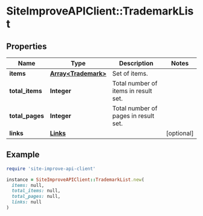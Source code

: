 # SiteImproveAPIClient::TrademarkList

## Properties

| Name | Type | Description | Notes |
| ---- | ---- | ----------- | ----- |
| **items** | [**Array&lt;Trademark&gt;**](Trademark.md) | Set of items. |  |
| **total_items** | **Integer** | Total number of items in result set. |  |
| **total_pages** | **Integer** | Total number of pages in result set. |  |
| **links** | [**Links**](Links.md) |  | [optional] |

## Example

```ruby
require 'site-improve-api-client'

instance = SiteImproveAPIClient::TrademarkList.new(
  items: null,
  total_items: null,
  total_pages: null,
  links: null
)
```

